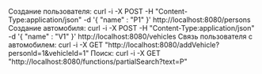 Создание пользователя: 
curl -i -X  POST -H "Content-Type:application/json" -d '{  "name" : "P1" }' http://localhost:8080/persons
Создание автомобиля: 
curl -i -X  POST -H "Content-Type:application/json" -d '{  "name" : "V1" }' http://localhost:8080/vehicles
Связь пользователя с автомобилем:
curl -i -X GET  "http://localhost:8080/addVehicle?personId=1&vehicleId=1"
Поиск:
curl -i -X GET  "http://localhost:8080/functions/partialSearch?text=P"

